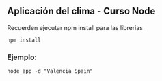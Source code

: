 ## Aplicación del clima - Curso Node

Recuerden ejecutar npm install para las librerias

```
npm install
```

### Ejemplo:

```
node app -d "Valencia Spain"
```